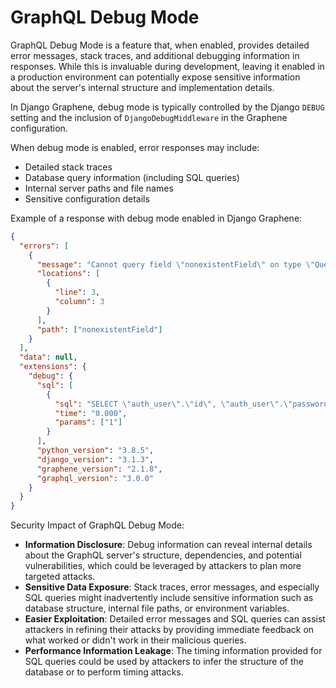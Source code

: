 # GraphQL Debug Mode

GraphQL Debug Mode is a feature that, when enabled, provides detailed error messages, stack traces, and additional debugging information in responses. While this is invaluable during development, leaving it enabled in a production environment can potentially expose sensitive information about the server's internal structure and implementation details.

In Django Graphene, debug mode is typically controlled by the Django `DEBUG` setting and the inclusion of `DjangoDebugMiddleware` in the Graphene configuration.

When debug mode is enabled, error responses may include:
- Detailed stack traces
- Database query information (including SQL queries)
- Internal server paths and file names
- Sensitive configuration details

Example of a response with debug mode enabled in Django Graphene:

```json
{
  "errors": [
    {
      "message": "Cannot query field \"nonexistentField\" on type \"Query\".",
      "locations": [
        {
          "line": 3,
          "column": 3
        }
      ],
      "path": ["nonexistentField"]
    }
  ],
  "data": null,
  "extensions": {
    "debug": {
      "sql": [
        {
          "sql": "SELECT \"auth_user\".\"id\", \"auth_user\".\"password\", \"auth_user\".\"last_login\", \"auth_user\".\"is_superuser\", \"auth_user\".\"username\", \"auth_user\".\"first_name\", \"auth_user\".\"last_name\", \"auth_user\".\"email\", \"auth_user\".\"is_staff\", \"auth_user\".\"is_active\", \"auth_user\".\"date_joined\" FROM \"auth_user\" WHERE \"auth_user\".\"id\" = %s LIMIT 21",
          "time": "0.000",
          "params": ["1"]
        }
      ],
      "python_version": "3.8.5",
      "django_version": "3.1.3",
      "graphene_version": "2.1.8",
      "graphql_version": "3.0.0"
    }
  }
}
```

Security Impact of GraphQL Debug Mode:
- **Information Disclosure**: Debug information can reveal internal details about the GraphQL server's structure, dependencies, and potential vulnerabilities, which could be leveraged by attackers to plan more targeted attacks.
- **Sensitive Data Exposure**: Stack traces, error messages, and especially SQL queries might inadvertently include sensitive information such as database structure, internal file paths, or environment variables.
- **Easier Exploitation**: Detailed error messages and SQL queries can assist attackers in refining their attacks by providing immediate feedback on what worked or didn't work in their malicious queries.
- **Performance Information Leakage**: The timing information provided for SQL queries could be used by attackers to infer the structure of the database or to perform timing attacks.